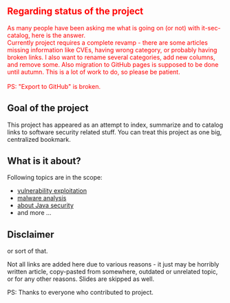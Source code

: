 <font color='red'>
<h2>Regarding status of the project</h2>
As many people have been asking me what is going on (or not) with it-sec-catalog, here is the answer.<br>
Currently project requires a complete revamp - there are some articles missing information like CVEs, having wrong category, or probably having broken links. I also want to rename several categories, add new columns, and remove some. Also migration to GitHub pages is supposed to be done until autumn. This is a lot of work to do, so please be patient.<br>
<br>
PS: "Export to GitHub" is broken.<br>
</font>

## Goal of the project ##
This project has appeared as an attempt to index, summarize and to catalog links to software security related stuff. You can treat this project as one big, centralized bookmark.

## What is it about? ##
Following topics are in the scope:
  * [vulnerability exploitation](https://code.google.com/p/it-sec-catalog/wiki/Exploitation)
  * [malware analysis](https://code.google.com/p/it-sec-catalog/wiki/Malware)
  * [about Java security](https://code.google.com/p/it-sec-catalog/wiki/Javocalypse)
  * and more ...

## Disclaimer ##
or sort of that.

Not all links are added here due to various reasons - it just may be horribly written article, copy-pasted from somewhere, outdated or unrelated topic, or for any other reasons. Slides are skipped as well.

PS: Thanks to everyone who contributed to project.
